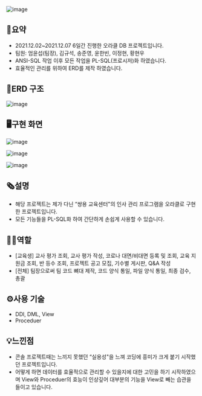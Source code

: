 ![image](https://user-images.githubusercontent.com/62834176/152829877-3c0d6b48-5faf-4430-94f8-ab0680cef941.png)

## 📜요약



- 2021.12.02~2021.12.07 6일간 진행한 오라클 DB 프로젝트입니다.
- 팀원: 엄윤섭(팀장), 김규석, 송준영, 윤한빈, 이정현, 황현우
- ANSI-SQL 작업 이후 모든 작업을 PL-SQL(프로시저)화 하였습니다.
- 효율적인 관리를 위하여 ERD를 제작 하였습니다.

## 💾ERD 구조


![image](https://user-images.githubusercontent.com/62834176/152829958-a2815091-07e0-4574-9c54-2d1d4b44ee34.png)

## 🖥구현 화면

![image](https://user-images.githubusercontent.com/62834176/152830000-224d23af-68d1-42d4-ad23-6322470a65d2.png)

                   
![image](https://user-images.githubusercontent.com/62834176/152830058-0b30dbb4-e970-4541-9fc4-705e8172d360.png)

![image](https://user-images.githubusercontent.com/62834176/152830093-b2b87d94-106b-4348-87a3-6b381d49d1fc.png)

## **🗞설명**


- 해당 프로젝트는 제가 다닌 “쌍용 교육센터"의 인사 관리 프로그램을 오라클로 구현한 프로젝트입니다.
- 모든 기능들을 PL-SQL화 하여 간단하게 손쉽게 사용할 수 있습니다.

## **🙋‍♂️역할**


- [교육생] 교사 평가 조회, 교사 평가 작성, 코로나 대면/비대면 등록 및 조회, 교육 지원금 조회, 반 등수 조회, 프로젝트 공고 모집, 기수별 게시판, Q&A 작성
- [전체] 팀장으로써 팀 코드 뼈대 제작, 코드 양식 통일, 파일 양식 통일, 최종 검수, 총괄

## **⚙️사용 기술**


- DDl, DML, View
- Proceduer

## **💡느낀점**

- 콘솔 프로젝트때는 느끼지 못했던 “실용성"을 느껴 코딩에 흥미가 크게 붙기 시작했던 프로젝트입니다.
- 어떻게 하면 데이터를 효율적으로 관리할 수 있을지에 대한 고민을 하기 시작하였으며 View와 Proceduer의 효능이 인상깊어 대부분의 기능을 View로 빼는 습관을 들이고 있습니다.

